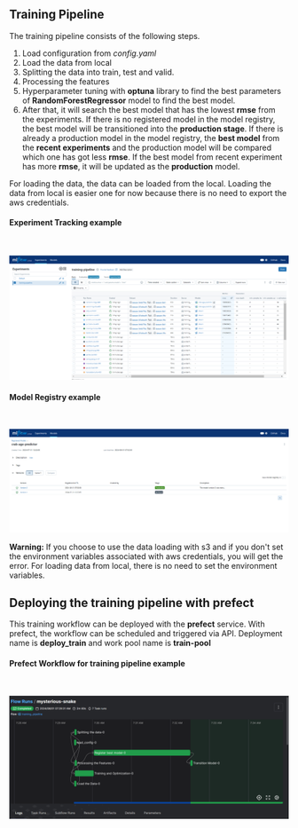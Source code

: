 ## Training Pipeline

The training pipeline consists of the following steps.

1. Load configuration from *config.yaml*
2. Load the data from local
3. Splitting the data into train, test and valid.
4. Processing the features
5. Hyperparameter tuning with **optuna** library to find the best parameters of **RandomForestRegressor** model to find the best model.
6. After that, it will search the best model that has the lowest **rmse** from the experiments. If there is no registered model in the model registry, the best model will be transitioned into the **production stage**. If there is already a production model in the model registry, the **best model** from the **recent experiments** and the production model will be compared which one has got less **rmse**. If the best model from recent experiment has more **rmse**, it will be updated as the **production** model.

For loading the data, the data can be loaded from the local. Loading the data from local is easier one for now because there is no need to export the aws credentials.

#### Experiment Tracking example
<br>

![Experiment Tracking](../docs/mlflow_exp_tracking.png)

#### Model Registry example
<br>

![Model Registry](../docs/mlflow_model_registry.png)


**Warning:** If you choose to use the data loading with s3 and if you don't set the environment variables associated with aws credentials, you will get the error. For loading data from local, there is no need to set the environment variables.

## Deploying the training pipeline with prefect

This training workflow can be deployed with the **prefect** service. With prefect, the workflow can be scheduled and triggered via API. Deployment name is **deploy_train** and work pool name is **train-pool**

#### Prefect Workflow for training pipeline example
<br>

![Prefect Workflow for training pipeline](../docs/prefect_train.png)